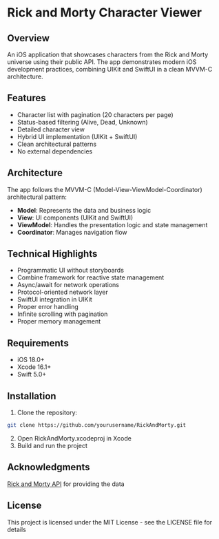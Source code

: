 # Rick and Morty Character Viewer

## Overview
An iOS application that showcases characters from the Rick and Morty universe using their public API. The app demonstrates modern iOS development practices, combining UIKit and SwiftUI in a clean MVVM-C architecture.

## Features
- Character list with pagination (20 characters per page)
- Status-based filtering (Alive, Dead, Unknown)
- Detailed character view
- Hybrid UI implementation (UIKit + SwiftUI)
- Clean architectural patterns
- No external dependencies

## Architecture
The app follows the MVVM-C (Model-View-ViewModel-Coordinator) architectural pattern:
- **Model**: Represents the data and business logic
- **View**: UI components (UIKit and SwiftUI)
- **ViewModel**: Handles the presentation logic and state management
- **Coordinator**: Manages navigation flow

## Technical Highlights
- Programmatic UI without storyboards
- Combine framework for reactive state management
- Async/await for network operations
- Protocol-oriented network layer
- SwiftUI integration in UIKit
- Proper error handling
- Infinite scrolling with pagination
- Proper memory management

## Requirements
- iOS 18.0+
- Xcode 16.1+
- Swift 5.0+

## Installation
1. Clone the repository:
```bash
git clone https://github.com/yourusername/RickAndMorty.git
```
2. Open RickAndMorty.xcodeproj in Xcode
3. Build and run the project

## Acknowledgments
[Rick and Morty API](https://rickandmortyapi.com/) for providing the data

## License
This project is licensed under the MIT License - see the LICENSE file for details

